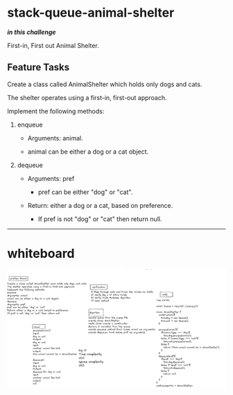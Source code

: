 # stack-queue-animal-shelter

***in this challenge*** 

First-in, First out Animal Shelter.

## Feature Tasks

Create a class called AnimalShelter which holds only dogs and cats.

The shelter operates using a first-in, first-out approach.

Implement the following methods:

1. enqueue
   - Arguments: animal.

   - animal can be either a dog or a cat object.

2. dequeue
   - Arguments: pref
     - pref can be either "dog" or "cat".

   - Return: either a dog or a cat, based on preference.

     - If pref is not "dog" or "cat" then return null.

--------

# whiteboard

![stack-queue-animal-shelter](../imagewhiteboard/challenge12.PNG)
